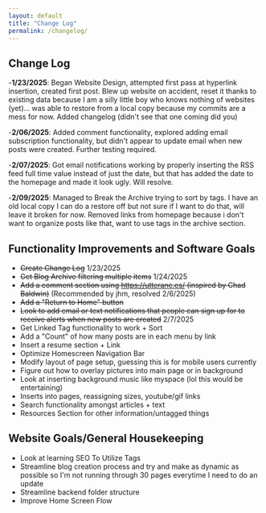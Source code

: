 ```yaml
---
layout: default
title: "Change Log"
permalink: /changelog/
---
```

## Change Log
-**1/23/2025**: Began Website Design, attempted first pass at hyperlink insertion, created first post. Blew up website on accident, reset it thanks to existing data because I am a silly little boy who knows nothing of websites (yet)... was able to restore from a local copy because my commits are a mess for now. Added changelog (didn't see that one coming did you)


-**2/06/2025**: Added comment functionality, explored adding email subscription functionality, but didn't appear to update email when new posts were created. Further testing required.


-**2/07/2025**: Got email notifications working by properly inserting the RSS feed full time value instead of just the date, but that has added the date to the homepage and made it look ugly. Will resolve.


-**2/09/2025**: Managed to Break the Archive trying to sort by tags. I have an old local copy I can do a restore off but not sure if I want to do that, will leave it broken for now. Removed links from homepage because i don't want to organize posts like that, want to use tags in the archive section.

## Functionality Improvements and Software Goals
- ~~Create Change Log~~ 1/23/2025
- ~~Get Blog Archive filtering multiple items~~ 1/24/2025
- ~~Add a comment section using https://utteranc.es/ (inspired by Chad Baldwin)~~ (Recommended by jhm, resolved 2/6/2025)
- ~~Add a "Return to Home" button~~
- ~~Look to add email or text notifications that people can sign up for to receive alerts when new posts are created~~ 2/7/2025
- Get Linked Tag functionality to work + Sort
- Add a "Count" of how many posts are in each menu by link
- Insert a resume section + Link
- Optimize Homescreen Navigation Bar
- Modify layout of page setup, guessing this is for mobile users currently
- Figure out how to overlay pictures into main page or in background
- Look at inserting background music like myspace (lol this would be entertaining)
- Inserts into pages, reassigning sizes, youtube/gif links
- Search functionality amongst articles + text
- Resources Section for other information/untagged things
  
## Website Goals/General Housekeeping
- Look at learning SEO To Utilize Tags
- Streamline blog creation process and try and make as dynamic as possible so I'm not running through 30 pages everytime I need to do an update
- Streamline backend folder structure
- Improve Home Screen Flow
